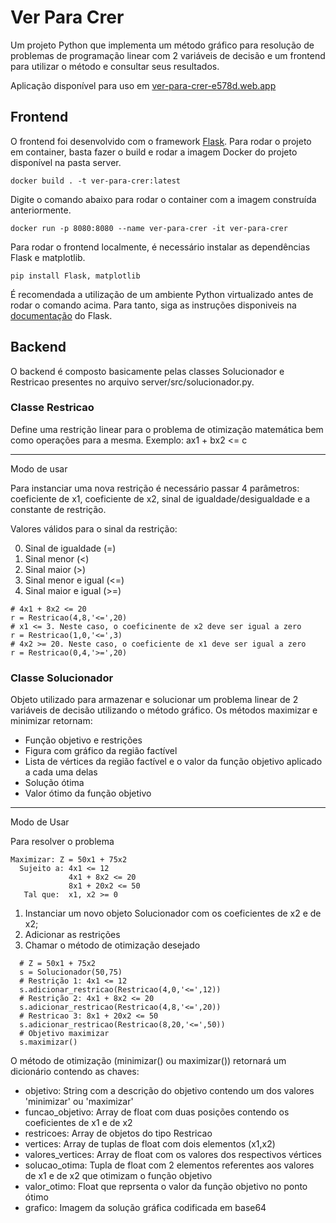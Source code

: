 # Ver Para Crer
Um projeto Python que implementa um método gráfico para resolução de problemas de programação linear com 2 variáveis de decisão e um frontend para utilizar o método e consultar seus resultados.

Aplicação disponível para uso em [ver-para-crer-e578d.web.app](https://ver-para-crer-e578d.web.app)

## Frontend

O frontend foi desenvolvido com o framework [Flask](https://flask.palletsprojects.com). Para rodar o projeto em container, basta fazer o build e rodar a imagem Docker do projeto disponível na pasta server.

    docker build . -t ver-para-crer:latest

Digite o comando abaixo para rodar o container com a imagem construída anteriormente.

    docker run -p 8080:8080 --name ver-para-crer -it ver-para-crer

Para rodar o frontend localmente, é necessário instalar as dependências Flask e matplotlib.

    pip install Flask, matplotlib

É recomendada a utilização de um ambiente Python virtualizado antes de rodar o comando acima. Para tanto, siga as instruções disponiveis na [documentação](https://flask.palletsprojects.com/en/3.0.x/installation/#virtual-environments) do Flask.

## Backend
O backend é composto basicamente pelas classes Solucionador e Restricao presentes no arquivo server/src/solucionador.py.

### Classe Restricao

Define uma restrição linear para o problema de otimização matemática bem como operações para a mesma. Exemplo: ax1 + bx2 <= c

---

Modo de usar

Para instanciar uma nova restrição é necessário passar 4 parâmetros: coeficiente de x1, coeficiente de x2, sinal de igualdade/desigualdade e a constante de restrição.

Valores válidos para o sinal da restrição:

0.   Sinal de igualdade (=)
1.   Sinal menor (<)
2.   Sinal maior (>)
3.   Sinal menor e igual (<=)
4.   Sinal maior e igual (>=)

```
# 4x1 + 8x2 <= 20
r = Restricao(4,8,'<=',20)
# x1 <= 3. Neste caso, o coeficinente de x2 deve ser igual a zero
r = Restricao(1,0,'<=',3)
# 4x2 >= 20. Neste caso, o coeficiente de x1 deve ser igual a zero
r = Restricao(0,4,'>=',20)
```

### Classe Solucionador

Objeto utilizado para armazenar e solucionar um problema linear de 2 variáveis de decisão utilizando o método gráfico. Os métodos maximizar e minimizar retornam:

*   Função objetivo e restrições
*   Figura com gráfico da região factível
*   Lista de vértices da região factível e o valor da função objetivo aplicado a cada uma delas
*   Solução ótima
*   Valor ótimo da função objetivo
---
Modo de Usar

Para resolver o problema

```
Maximizar: Z = 50x1 + 75x2  
  Sujeito a: 4x1 <= 12
             4x1 + 8x2 <= 20
             8x1 + 20x2 <= 50
   Tal que:  x1, x2 >= 0
```

1.   Instanciar um novo objeto Solucionador com os coeficientes de x2 e de x2;
2.   Adicionar as restrições
3.   Chamar o método de otimização desejado

```
  # Z = 50x1 + 75x2
  s = Solucionador(50,75)
  # Restrição 1: 4x1 <= 12
  s.adicionar_restricao(Restricao(4,0,'<=',12))
  # Restrição 2: 4x1 + 8x2 <= 20
  s.adicionar_restricao(Restricao(4,8,'<=',20))
  # Restricao 3: 8x1 + 20x2 <= 50
  s.adicionar_restricao(Restricao(8,20,'<=',50))
  # Objetivo maximizar
  s.maximizar()
```

O método de otimização (minimizar() ou maximizar()) retornará um dicionário contendo as chaves:

- objetivo: String com a descrição do objetivo contendo um dos valores 'minimizar' ou 'maximizar'
- funcao_objetivo: Array de float com duas posições contendo os coeficientes de x1 e de x2
- restricoes: Array de objetos do tipo Restricao
- vertices: Array de tuplas de float com dois elementos (x1,x2)
- valores_vertices: Array de float com os valores dos respectivos vértices
- solucao_otima: Tupla de float com 2 elementos referentes aos valores de x1 e de x2 que otimizam o função objetivo
- valor_otimo: Float que reprsenta o valor da função objetivo no ponto ótimo
- grafico: Imagem da solução gráfica codificada em base64

